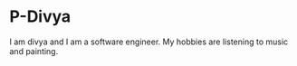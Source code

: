 # P-Divya

I am divya and I am a software engineer. My hobbies are listening to music and painting.
